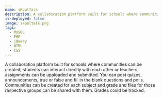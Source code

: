 ```yaml
---
name: sKoolTalk
description: A collaboration platform built for schools where communities can be created, students can interact directly with each other or teachers, assignments can be upploaded and submitted.
is-deployed: false
image: skooltalk.png
tags:
  - MySQL
  - PHP
  - jQuery
  - HTML
  - CSS
---
```


A collaboration platform built for schools where communities can be created, students can interact directly with each other or teachers, assignments can be upploaded and submitted. You can post quizes, announcements, true or false and fill in the blank questions and polls. Communities can be created for each subject and grade and files for those respective groups can be shared with them. Grades could be tracked.
